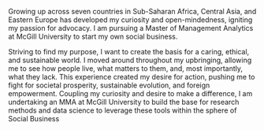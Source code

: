 Growing up across seven countries in Sub-Saharan Africa, Central Asia, and Eastern Europe has developed my curiosity and open-mindedness, igniting my passion for advocacy. I am pursuing a Master of Management Analytics at McGill University to start my own social business.

Striving to find my purpose, I want to create the basis for a caring, ethical, and sustainable world. I moved around throughout my upbringing, allowing me to see how people live, what matters to them, and, most importantly, what they lack. This experience created my desire for action, pushing me to fight for societal prosperity, sustainable evolution, and foreign empowerment. Coupling my curiosity and desire to make a difference, I am undertaking an MMA at McGill University to build the base for research methods and data science to leverage these tools within the sphere of Social Business
